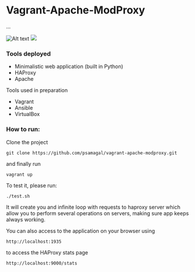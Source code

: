 # Vagrant-Apache-ModProxy
...

![Alt text](https://rawgit.com/psamagal/vagrant-apache-modproxy/master/overview.svg)
<img src="https://rawgit.com/psamagal/vagrant-apache-modproxy/master/overview.svg">

### Tools deployed
* Minimalistic web application (built in Python)
* HAProxy
* Apache

Tools used in preparation
* Vagrant
* Ansible
* VirtualBox

### How to run:

Clone the project
```
git clone https://github.com/psamagal/vagrant-apache-modproxy.git
```

and finally run
```
vagrant up
```

To test it, please run:

```
./test.sh 
```
It will create you and infinite loop with requests to haproxy server which allow you to perform several operations on servers, making sure app keeps always working.

You can also access to the application on your browser using

```
http://localhost:1935 
```

to access the HAProxy stats page

```
http://localhost:9000/stats 
```